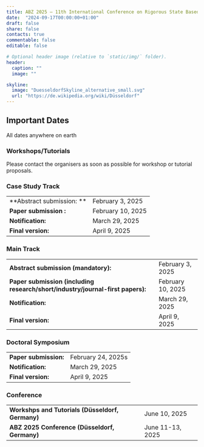 ```yaml
---
title: ABZ 2025 – 11th International Conference on Rigorous State Based Methods
date:  "2024-09-17T00:00:00+01:00"
draft: false
share: false
contacts: true
commentable: false
editable: false

# Optional header image (relative to `static/img/` folder).
header:
  caption: ""
  image: ""

skyline: 
  image: "DuesseldorfSkyline_alternative_small.svg"
  url: "https://de.wikipedia.org/wiki/Düsseldorf"
---
```


## Important Dates 

All dates anywhere on earth

### Workshops/Tutorials

Please contact the organisers as soon as possible for workshop or tutorial proposals.


### Case Study Track

|          |         |
| -------- | ------- |
| **Abstract submission: **  | February 3, 2025    |
| **Paper submission :**  | February 10, 2025    |
| **Notification:** |  March 29, 2025    |
| **Final version:**    | April 9, 2025    |

### Main Track

|          |         |
| -------- | ------- |
| **Abstract submission (mandatory):**  | February 3, 2025   |
| **Paper submission (including research/short/industry/journal-first papers):**  | February 10, 2025    |
| **Notification:** |  March 29, 2025    |
| **Final version:**    | April 9, 2025    |

### Doctoral Symposium

|          |         |
| -------- | ------- |
| **Paper submission:**  | February 24, 2025s    |
| **Notification:** |  March 29, 2025    |
| **Final version:**    | April 9, 2025    |

### Conference

|          |         |
| -------- | ------- |
| **Workshps and Tutorials (Düsseldorf, Germany)**  | June 10, 2025    |
| **ABZ 2025 Conference (Düsseldorf, Germany)**  | June 11-13, 2025    |
